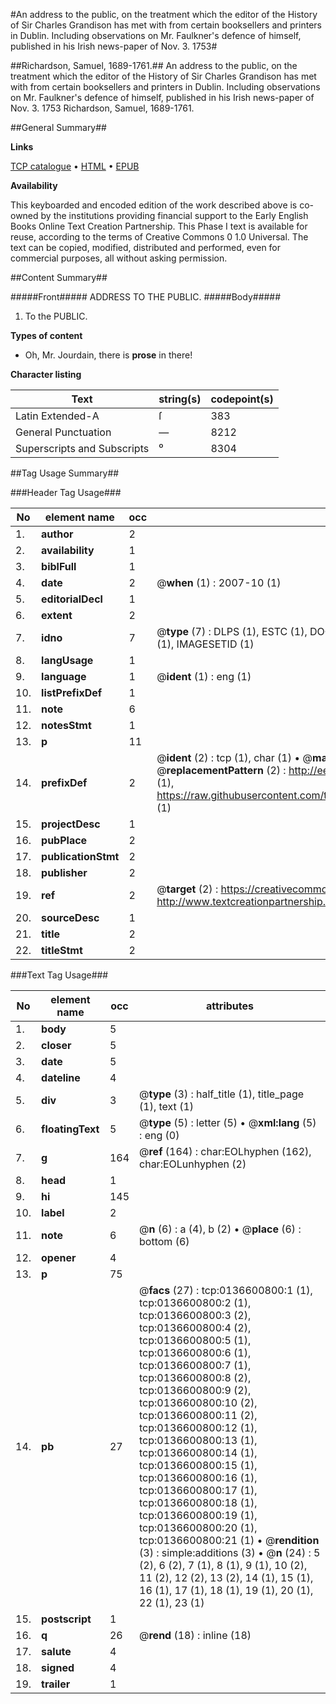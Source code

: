 #An address to the public, on the treatment which the editor of the History of Sir Charles Grandison has met with from certain booksellers and printers in Dublin. Including observations on Mr. Faulkner's defence of himself, published in his Irish news-paper of Nov. 3. 1753#

##Richardson, Samuel, 1689-1761.##
An address to the public, on the treatment which the editor of the History of Sir Charles Grandison has met with from certain booksellers and printers in Dublin. Including observations on Mr. Faulkner's defence of himself, published in his Irish news-paper of Nov. 3. 1753
Richardson, Samuel, 1689-1761.

##General Summary##

**Links**

[TCP catalogue](http://www.ota.ox.ac.uk/tcp/)  • 
[HTML](http://tei.it.ox.ac.uk/tcp/Texts-HTML/free/004/004795325.html)  • 
[EPUB](http://tei.it.ox.ac.uk/tcp/Texts-EPUB/free/004/004795325.epub)

**Availability**

This keyboarded and encoded edition of the
	       work described above is co-owned by the institutions
	       providing financial support to the Early English Books
	       Online Text Creation Partnership. This Phase I text is
	       available for reuse, according to the terms of Creative
	       Commons 0 1.0 Universal. The text can be copied,
	       modified, distributed and performed, even for
	       commercial purposes, all without asking permission.


##Content Summary##

#####Front#####
ADDRESS TO THE PUBLIC.
#####Body#####

1. To the PUBLIC.

**Types of content**

  * Oh, Mr. Jourdain, there is **prose** in there!

**Character listing**


|Text|string(s)|codepoint(s)|
|---|---|---|
|Latin Extended-A|ſ|383|
|General Punctuation|—|8212|
|Superscripts             and Subscripts|⁰|8304|

##Tag Usage Summary##

###Header Tag Usage###

|No|element name|occ|attributes|
|---|---|---|---|
|1.|__author__|2||
|2.|__availability__|1||
|3.|__biblFull__|1||
|4.|__date__|2| @__when__ (1) : 2007-10 (1)|
|5.|__editorialDecl__|1||
|6.|__extent__|2||
|7.|__idno__|7| @__type__ (7) : DLPS (1), ESTC (1), DOCNO (1), TCP (1), GALEDOCNO (1), CONTENTSET (1), IMAGESETID (1)|
|8.|__langUsage__|1||
|9.|__language__|1| @__ident__ (1) : eng (1)|
|10.|__listPrefixDef__|1||
|11.|__note__|6||
|12.|__notesStmt__|1||
|13.|__p__|11||
|14.|__prefixDef__|2| @__ident__ (2) : tcp (1), char (1)  •  @__matchPattern__ (2) : ([0-9\-]+):([0-9IVX]+) (1), (.+) (1)  •  @__replacementPattern__ (2) : http://eebo.chadwyck.com/downloadtiff?vid=$1&page=$2 (1), https://raw.githubusercontent.com/textcreationpartnership/Texts/master/tcpchars.xml#$1 (1)|
|15.|__projectDesc__|1||
|16.|__pubPlace__|2||
|17.|__publicationStmt__|2||
|18.|__publisher__|2||
|19.|__ref__|2| @__target__ (2) : https://creativecommons.org/publicdomain/zero/1.0/ (1), http://www.textcreationpartnership.org/docs/. (1)|
|20.|__sourceDesc__|1||
|21.|__title__|2||
|22.|__titleStmt__|2||


###Text Tag Usage###

|No|element name|occ|attributes|
|---|---|---|---|
|1.|__body__|5||
|2.|__closer__|5||
|3.|__date__|5||
|4.|__dateline__|4||
|5.|__div__|3| @__type__ (3) : half_title (1), title_page (1), text (1)|
|6.|__floatingText__|5| @__type__ (5) : letter (5)  •  @__xml:lang__ (5) : eng (0)|
|7.|__g__|164| @__ref__ (164) : char:EOLhyphen (162), char:EOLunhyphen (2)|
|8.|__head__|1||
|9.|__hi__|145||
|10.|__label__|2||
|11.|__note__|6| @__n__ (6) : a (4), b (2)  •  @__place__ (6) : bottom (6)|
|12.|__opener__|4||
|13.|__p__|75||
|14.|__pb__|27| @__facs__ (27) : tcp:0136600800:1 (1), tcp:0136600800:2 (1), tcp:0136600800:3 (2), tcp:0136600800:4 (2), tcp:0136600800:5 (1), tcp:0136600800:6 (1), tcp:0136600800:7 (1), tcp:0136600800:8 (2), tcp:0136600800:9 (2), tcp:0136600800:10 (2), tcp:0136600800:11 (2), tcp:0136600800:12 (1), tcp:0136600800:13 (1), tcp:0136600800:14 (1), tcp:0136600800:15 (1), tcp:0136600800:16 (1), tcp:0136600800:17 (1), tcp:0136600800:18 (1), tcp:0136600800:19 (1), tcp:0136600800:20 (1), tcp:0136600800:21 (1)  •  @__rendition__ (3) : simple:additions (3)  •  @__n__ (24) : 5 (2), 6 (2), 7 (1), 8 (1), 9 (1), 10 (2), 11 (2), 12 (2), 13 (2), 14 (1), 15 (1), 16 (1), 17 (1), 18 (1), 19 (1), 20 (1), 22 (1), 23 (1)|
|15.|__postscript__|1||
|16.|__q__|26| @__rend__ (18) : inline (18)|
|17.|__salute__|4||
|18.|__signed__|4||
|19.|__trailer__|1||

